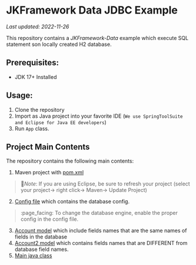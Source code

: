 # JKFramework Data JDBC Example
_Last updated: 2022-11-26_


This repository contains a _JKFramework-Data_ example which execute SQL statement son locally created H2 database.

## Prerequisites:
- JDK 17+ Installed

## Usage:
1. Clone the repository
2. Import as Java project into your favorite IDE (`We use SpringToolSuite and Eclipse for Java EE developers`)
3. Run `App` class.

## Project Main Contents 
The repository  contains the following main contents: 
1. Maven project with [pom.xml](pom.xml)
  > :page_facing_up:*Note*: If you are using Eclipse, be sure to refresh your project (select your project→ right click→ Maven→ Update Project)
2. [Config file](src/main/resources/config.properties) which contains the database config.
  >:page_facing: To change the database engine, enable the proper config in the config file.
3. [Account model](src/main/java/com/app/models/Account.java) which include fields names that are the same names
of fields in the database
3. [Account2 model](src/main/java/com/app/models/Account2.java) which contains fields names that are DIFFERENT from database field names.   
8. [Main java class](src/main/java/com/app/App.java)  

